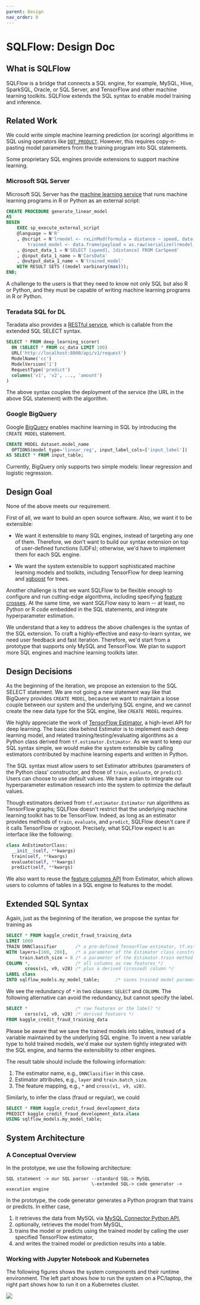```yaml
---
parent: Design
nav_order: 0
---
```


# SQLFlow: Design Doc

## What is SQLFlow

SQLFlow is a bridge that connects a SQL engine, for example, MySQL, Hive, SparkSQL, Oracle, or SQL Server, and TensorFlow and other machine learning toolkits.  SQLFlow extends the SQL syntax to enable model training and inference.

## Related Work

We could write simple machine learning prediction (or scoring) algorithms in SQL using operators like [`DOT_PRODUCT`](https://thenewstack.io/sql-fans-can-now-develop-ml-applications/).  However, this requires copy-n-pasting model parameters from the training program into SQL statements.

Some proprietary SQL engines provide extensions to support machine learning.

### Microsoft SQL Server

Microsoft SQL Server has the [machine learning service](https://docs.microsoft.com/en-us/sql/advanced-analytics/tutorials/rtsql-create-a-predictive-model-r?view=sql-server-2017) that runs machine learning programs in R or Python as an external script:

```sql
CREATE PROCEDURE generate_linear_model
AS
BEGIN
    EXEC sp_execute_external_script
    @language = N'R'
    , @script = N'lrmodel <- rxLinMod(formula = distance ~ speed, data = CarsData);
        trained_model <- data.frame(payload = as.raw(serialize(lrmodel, connection=NULL)));'
    , @input_data_1 = N'SELECT [speed], [distance] FROM CarSpeed'
    , @input_data_1_name = N'CarsData'
    , @output_data_1_name = N'trained_model'
    WITH RESULT SETS ((model varbinary(max)));
END;
```

A challenge to the users is that they need to know not only SQL but also R or Python, and they must be capable of writing machine learning programs in R or Python.

### Teradata SQL for DL

Teradata also provides a [RESTful service](https://www.linkedin.com/pulse/sql-deep-learning-sql-dl-omri-shiv), which is callable from the extended SQL SELECT syntax.

```sql
SELECT * FROM deep_learning_scorer(
  ON (SELECT * FROM cc_data LIMIT 100)
  URL('http://localhost:8000/api/v1/request')
  ModelName('cc')
  ModelVersion('1')
  RequestType('predict')
  columns('v1', 'v2', ..., 'amount')
)
```

The above syntax couples the deployment of the service (the URL in the above SQL statement) with the algorithm.

### Google BigQuery

Google [BigQuery](https://cloud.google.com/bigquery/docs/bigqueryml-intro) enables machine learning in SQL by introducing the `CREATE MODEL` statement.

```sql
CREATE MODEL dataset.model_name
  OPTIONS(model_type='linear_reg', input_label_cols=['input_label'])
AS SELECT * FROM input_table;
```

Currently, BigQuery only supports two simple models: linear regression and logistic regression.

## Design Goal

None of the above meets our requirement.

First of all, we want to build an open source software.  Also, we want it to be extensible:

- We want it extensible to many SQL engines, instead of targeting any one of them.  Therefore, we don't want to build our syntax extension on top of user-defined functions (UDFs); otherwise, we'd have to implement them for each SQL engine.

- We want the system extensible to support sophisticated machine learning models and toolkits, including TensorFlow for deep learning and [xgboost](https://github.com/dmlc/xgboost) for trees.

Another challenge is that we want SQLFlow to be flexible enough to configure and run cutting-edge algorithms, including specifying [feature crosses](https://www.tensorflow.org/api_docs/python/tf/feature_column/crossed_column). At the same time, we want SQLFlow easy to learn -- at least, no Python or R code embedded in the SQL statements, and integrate hyperparameter estimation.

We understand that a key to address the above challenges is the syntax of the SQL extension. To craft a highly-effective and easy-to-learn syntax, we need user feedback and fast iteration.  Therefore, we'd start from a prototype that supports only MySQL and TensorFlow.  We plan to support more SQL engines and machine learning toolkits later.

## Design Decisions

As the beginning of the iteration, we propose an extension to the SQL SELECT statement. We are not going a new statement way like that BigQuery provides `CREATE MODEL`, because we want to maintain a loose couple between our system and the underlying SQL engine, and we cannot create the new data type for the SQL engine, like `CREATE MODEL` requires.

We highly appreciate the work of [TensorFlow Estimator](https://www.tensorflow.org/guide/estimators), a high-level API for deep learning. The basic idea behind Estimator is to implement each deep learning model, and related training/testing/evaluating algorithms as a Python class derived from `tf.estimator.Estimator`.  As we want to keep our SQL syntax simple, we would make the system extensible by calling estimators contributed by machine learning experts and written in Python.

The SQL syntax must allow users to set Estimator attributes (parameters of the Python class' constructor, and those of `train`, `evaluate`, or `predict`).  Users can choose to use default values.  We have a plan to integrate our hyperparameter estimation research into the system to optimize the default values.

Though estimators derived from `tf.estimator.Estimator` run algorithms as TensorFlow graphs; SQLFlow doesn't restrict that the underlying machine learning toolkit has to be TensorFlow.  Indeed, as long as an estimator provides methods of `train`, `evaluate`, and `predict`, SQLFlow doesn't care if it calls TensorFlow or xgboost. Precisely, what SQLFlow expect is an interface like the following:

```python
class AnEstimatorClass:
  __init__(self, **kwargs)
  train(self, **kwargs)
  evaluate(self, **kwargs)
  predict(self, **kwargs)
```

We also want to reuse the [feature columns API](https://www.tensorflow.org/guide/feature_columns) from Estimator, which allows users to columns of tables in a SQL engine to features to the model.


## Extended SQL Syntax

Again, just as the beginning of the iteration, we propose the syntax for training as

```sql
SELECT * FROM kaggle_credit_fraud_training_data
LIMIT 1000
TRAIN DNNClassifier       /* a pre-defined TensorFlow estimator, tf.estimator.DNNClassifier */
WITH layers=[100, 200],   /* a parameter of the Estimator class constructor */
     train.batch_size = 8 /* a parameter of the Estimator.train method */
COLUMN *,                 /* all columns as raw features */
       cross(v1, v9, v28) /* plus a derived (crossed) column */
LABEL class
INTO sqlflow_models.my_model_table;      /* saves trained model parameters and features into a table */
```

We see the redundancy of `*` in two clauses: `SELECT` and `COLUMN`.  The following alternative can avoid the redundancy, but cannot specify the label.

```sql
SELECT *                  /* raw features or the label? */
       corss(v1, v9, v28) /* derived featuers */
FROM kaggle_credit_fraud_training_data
```

Please be aware that we save the trained models into tables, instead of a variable maintained by the underlying SQL engine.  To invent a new variable type to hold trained models, we'd make our system tightly integrated with the SQL engine, and harms the extensibility to other engines.

The result table should include the following information:

1. The estimator name, e.g., `DNNClassifier` in this case.
1. Estimator attributes, e.g., `layer` and `train.batch_size`.
1. The feature mapping, e.g., `*` and `cross(v1, v9, v28)`.

Similarly, to infer the class (fraud or regular), we could

```sql
SELECT * FROM kaggle_credit_fraud_development_data
PREDICT kaggle_credit_fraud_development_data.class
USING sqlflow_models.my_model_table;
```

## System Architecture

### A Conceptual Overview

In the prototype, we use the following architecture:

```
SQL statement -> our SQL parser --standard SQL-> MySQL
                                \-extended SQL-> code generator -> execution engine
```

In the prototype, the code generator generates a Python program that trains or predicts.  In either case,

1. it retrieves the data from MySQL via [MySQL Connector Python API](https://dev.mysql.com/downloads/connector/python/),
1. optionally, retrieves the model from MySQL,
1. trains the model or predicts using the trained model by calling the user specified  TensorFlow estimator,
1. and writes the trained model or prediction results into a table.

### Working with Jupyter Notebook and Kubernetes

The following figures shows the system components and their runtime environment.  The left part shows how to run the system on a PC/laptop, the right part shows how to run it on a Kubernetes cluster.

![](doc/figures/sqlflow-arch.png)
